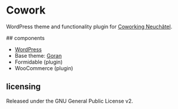 # Cowork #

WordPress theme and functionality plugin for [Coworking Neuchâtel](https://coworking-neuchatel.ch).

## components

* [WordPress](http://wordpress.org/)
* Base theme: [Goran](https://wordpress.org/themes/goran/)
* Formidable (plugin)
* WooCommerce (plugin)

## licensing

Released under the GNU General Public License v2.